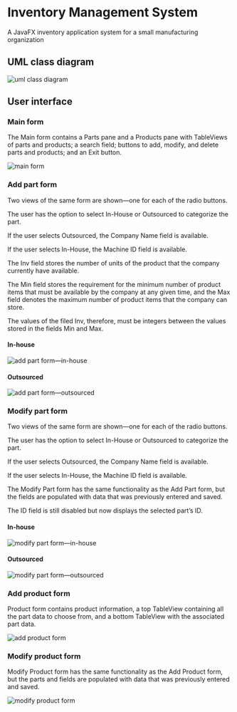 # Inventory Management System
 A JavaFX inventory application system for a small manufacturing organization

## UML class diagram

![uml class diagram](screenshots/UML-Class-Diagram.png)

## User interface

### Main form

The Main form contains a Parts pane and a Products pane with TableViews of parts and products; a search field; buttons to add, modify, and delete parts and products; and an Exit button.

![main form](screenshots/main-form-screenshot_2022-01-24_17-11-37.png)

### Add part form

Two views of the same form are shown—one for each of the radio buttons.

The user has the option to select In-House or Outsourced to categorize the part.

If the user selects Outsourced, the Company Name field is available.

If the user selects In-House, the Machine ID field is available.

The Inv field stores the number of units of the product that the company currently have available.

The Min field stores the requirement for the minimum number of product items that must be available by the company at any given time, and the Max field denotes the maximum number of product items that the company can store.

The values of the filed Inv, therefore, must be integers between the values stored in the fields Min and Max.

#### In-house

![add part form—in-house](screenshots/inhouse-add-part-form-screenshot_2022-01-24_17-12-29.png)

#### Outsourced

![add part form—outsourced](screenshots/outsourced-add-part-form-screenshot_2022-01-24_17-13-05.png)

### Modify part form

Two views of the same form are shown—one for each of the radio buttons.

The user has the option to select In-House or Outsourced to categorize the part.

If the user selects Outsourced, the Company Name field is available.

If the user selects In-House, the Machine ID field is available.

The Modify Part form has the same functionality as the Add Part form, but the fields are populated with data that was previously entered and saved.

The ID field is still disabled but now displays the selected part’s ID.

#### In-house

![modify part form—in-house](screenshots/inhouse-modify-part-form-screenshot_2022-01-24_17-13-42.png)

#### Outsourced

![modify part form—outsourced](screenshots/outsourced-modify-part-form-screenshot_2022-01-24_17-14-08.png)

### Add product form

Product form contains product information, a top TableView containing all the part data to choose from, and a bottom TableView with the associated part data.

![add product form](screenshots/add-product-form-screenshot_2022-01-24_17-14-42.png)

### Modify product form

Modify Product form has the same functionality as the Add Product form, but the parts and fields are populated with data that was previously entered and saved.

![modify product form](screenshots/modify-product-form-screenshot_2022-01-24_17-15-05.png)
